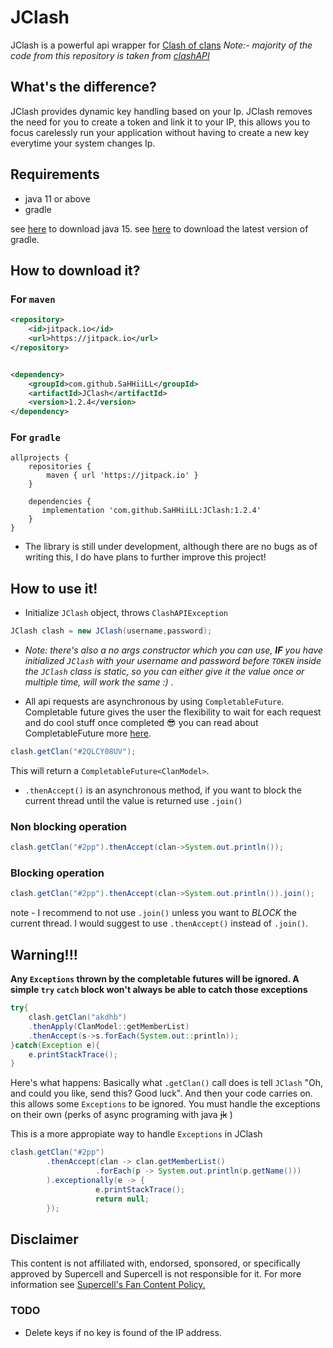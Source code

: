 # JClash

JClash is a powerful api wrapper for [Clash of clans](https://supercell.com/en/games/clashofclans/)
*Note:- majority of the code from this repository is taken from [clashAPI](https://github.com/Lycoon/clash-api)*

## What's the difference?

JClash provides dynamic key handling based on your Ip. JClash removes the need for you to create a token and link it to
your IP, this allows you to focus carelessly run your application without having to create a new key everytime your
system changes Ip.

## Requirements

- java 11 or above
- gradle

see [here](https://www.oracle.com/java/technologies/javase/jdk15-archive-downloads.html) to download java 15.
see [here](https://gradle.org/install/) to download the latest version of gradle.

## How to download it?
### For `maven`
```xml
<repository>
    <id>jitpack.io</id>
    <url>https://jitpack.io</url>
</repository>


<dependency>
    <groupId>com.github.SaHHiiLL</groupId>
    <artifactId>JClash</artifactId>
    <version>1.2.4</version>
</dependency>
```
### For `gradle`

```
allprojects {
	repositories {
		maven { url 'https://jitpack.io' }
	}
		
	dependencies {
	   implementation 'com.github.SaHHiiLL:JClash:1.2.4'
	}
}
```

- The library is still under development, although there are no bugs as of writing this, I do have plans to further improve this project!

## How to use it!

- Initialize `JClash` object, throws `ClashAPIException`

```java
JClash clash = new JClash(username,password);
```

- *Note: there's also a no args constructor which you can use, **IF** you have initialized `JClash` with your username and
  password before `TOKEN` inside the `JClash` class is static, so you can either give it the value once or multiple time, will work the same :) .*

- All api requests are asynchronous by using `CompletableFuture`. Completable future gives the user the flexibility to
  wait for each request and do cool stuff once completed 😎 you can read about CompletableFuture
  more [here](https://www.baeldung.com/java-completablefuture).

```java
clash.getClan("#2QLCY08UV");
```

This will return a `CompletableFuture<ClanModel>`.

- `.thenAccept()` is an asynchronous method, if you want to block the current thread until the value is returned use `.join()`

### Non blocking operation

```java
clash.getClan("#2pp").thenAccept(clan->System.out.println());
```

### Blocking operation

```java
clash.getClan("#2pp").thenAccept(clan->System.out.println()).join();
```

note - I recommend to not use `.join()` unless you want to _BLOCK_ the current thread. I would suggest to
use `.thenAccept()` instead of `.join()`.

## Warning!!!

**Any `Exceptions` thrown by the completable futures will be ignored. A simple `try` `catch` block won't always be able
to catch those exceptions**

```java
try{
    clash.getClan("akdhb")
    .thenApply(ClanModel::getMemberList)
    .thenAccept(s->s.forEach(System.out::println));
}catch(Exception e){
    e.printStackTrace();
}
```
Here's what happens:
Basically what `.getClan()` call does is tell `JClash` "Oh, and could you like, send this? Good luck". And then your code carries on. 
this allows some `Exceptions` to be ignored. You must handle the exceptions on their own (perks of async programing with java ~~jk~~ )

This is a more appropiate way to handle `Exceptions` in JClash
```java
clash.getClan("#2pp")
        .thenAccept(clan -> clan.getMemberList()
                   .forEach(p -> System.out.println(p.getName()))
        ).exceptionally(e -> {
                   e.printStackTrace();
                   return null;
        });
```
## Disclaimer

This content is not affiliated with, endorsed, sponsored, or specifically approved by Supercell and Supercell is not
responsible for it. For more information
see [Supercell's Fan Content Policy.](https://supercell.com/en/fan-content-policy/)

### TODO

- Delete keys if no key is found of the IP address.
